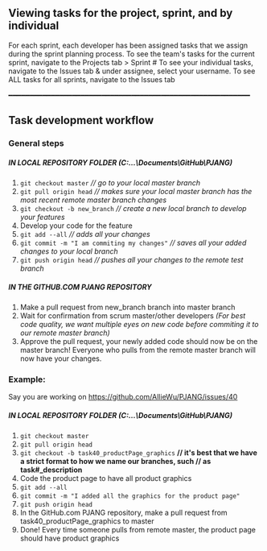 ## Viewing tasks for the project, sprint, and by individual
For each sprint, each developer has been assigned tasks that we assign during the sprint planning process. 
To see the team's tasks for the current sprint, navigate to the Projects tab > Sprint #
To see your individual tasks, navigate to the Issues tab & under assignee, select your username. 
To see ALL tasks for all sprints, navigate to the Issues tab

━━━━━━━━━━━━━━━━━━━━━━━━━━━━━━━━━━━━━━━━━━━━━━━━━━━━━━━━━
## Task development workflow
### General steps
##### IN LOCAL REPOSITORY FOLDER (C:\...\Documents\GitHub\PJANG)
1. `git checkout master`                          *// go to your local master branch*
2. `git pull origin head`                         *// makes sure your local master branch has the most recent remote master branch changes*
3. `git checkout -b new_branch`                   *// create a new local branch to develop your features*
4. Develop your code for the feature
5. `git add --all`                                *// adds all your changes*
6. `git commit -m "I am commiting my changes"`    *// saves all your added changes to your local branch*
7. `git push origin head`                         *// pushes all your changes to the remote test branch*

##### IN THE GITHUB.COM PJANG REPOSITORY
1. Make a pull request from new_branch branch into master branch
2. Wait for confirmation from scrum master/other developers *(For best code quality, we want multiple eyes on new code before commiting it to our remote master branch)*
3. Approve the pull request, your newly added code should now be on the master branch! Everyone who pulls from the remote master branch will now have your changes.

### Example:
Say you are working on https://github.com/AllieWu/PJANG/issues/40
##### IN LOCAL REPOSITORY FOLDER (C:\...\Documents\GitHub\PJANG)
1. `git checkout master`
2. `git pull origin head`
3. `git checkout -b task40_productPage_graphics` **// it's best that we have a strict format to how we name our branches, such // as task#_description**
4. Code the product page to have all product graphics
5. `git add --all`
6. `git commit -m "I added all the graphics for the product page"`
7. `git push origin head`
8. In the GitHub.com PJANG repository, make a pull request from task40_productPage_graphics to master
9. Done! Every time someone pulls from remote master, the product page should have product graphics
